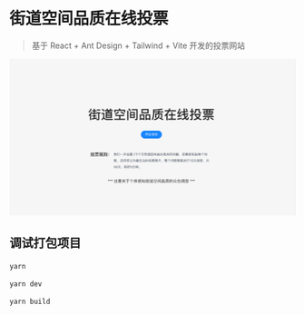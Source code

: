 # 街道空间品质在线投票
> 基于 React + Ant Design + Tailwind + Vite 开发的投票网站

<img src="screenshot/home.png" />

## 调试打包项目

`yarn`

`yarn dev`

`yarn build` 
